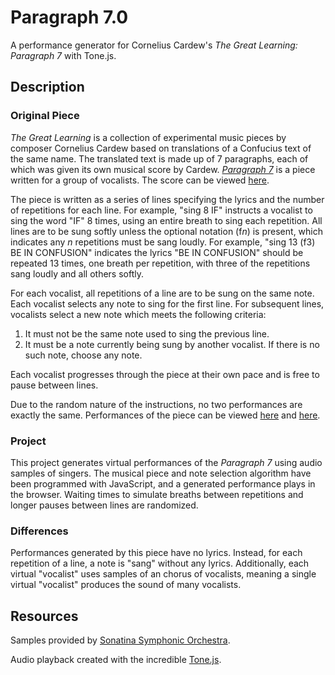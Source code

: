 # Paragraph 7.0

A performance generator for Cornelius Cardew's _The Great Learning: Paragraph 7_ with Tone.js.

## Description

### Original Piece

_The Great Learning_ is a collection of experimental music pieces by composer Cornelius Cardew based on translations of a Confucius text of the same name. The translated text is made up of 7 paragraphs, each of which was given its own musical score by Cardew. [_Paragraph 7_](http://www.newmusicnewcollege.org/PDFs/Cardew_score.pdf) is a piece written for a group of vocalists. The score can be viewed [here](http://www.newmusicnewcollege.org/PDFs/Cardew_score.pdf).

The piece is written as a series of lines specifying the lyrics and the number of repetitions for each line.
For example, "sing 8 IF" instructs a vocalist to sing the word "IF" 8 times, using an entire breath to sing each repetition.
All lines are to be sung softly unless the optional notation (f*n*) is present, which indicates any _n_ repetitions must be sang loudly.
For example, "sing 13 (f3) BE IN CONFUSION" indicates the lyrics "BE IN CONFUSION" should be repeated 13 times, one breath per repetition, with three of the repetitions sang loudly and all others softly.

For each vocalist, all repetitions of a line are to be sung on the same note.
Each vocalist selects any note to sing for the first line.
For subsequent lines, vocalists select a new note which meets the following criteria:

1.  It must not be the same note used to sing the previous line.
1.  It must be a note currently being sung by another vocalist. If there is no such note, choose any note.

Each vocalist progresses through the piece at their own pace and is free to pause between lines.

Due to the random nature of the instructions, no two performances are exactly the same.
Performances of the piece can be viewed [here](https://www.youtube.com/watch?v=9fO_HbjkZrA) and [here](https://www.youtube.com/watch?v=_GdfAZqsRiw).

### Project

This project generates virtual performances of the _Paragraph 7_ using audio samples of singers.
The musical piece and note selection algorithm have been programmed with JavaScript, and a generated performance plays in the browser. Waiting times to simulate breaths between repetitions and longer pauses between lines are randomized.

### Differences

Performances generated by this piece have no lyrics.
Instead, for each repetition of a line, a note is "sang" without any lyrics.
Additionally, each virtual "vocalist" uses samples of an chorus of vocalists, meaning a single virtual "vocalist" produces the sound of many vocalists.

## Resources

Samples provided by [Sonatina Symphonic Orchestra](http://sso.mattiaswestlund.net/download.html).

Audio playback created with the incredible [Tone.js](https://tonejs.github.io/).
